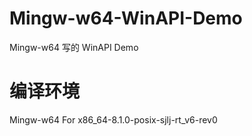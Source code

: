 # Mingw-w64-WinAPI-Demo
Mingw-w64 写的 WinAPI Demo
# 编译环境
Mingw-w64  For  x86_64-8.1.0-posix-sjlj-rt_v6-rev0
